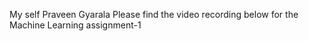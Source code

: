 My self Praveen Gyarala 
Please find the video recording below for the Machine Learning assignment-1
